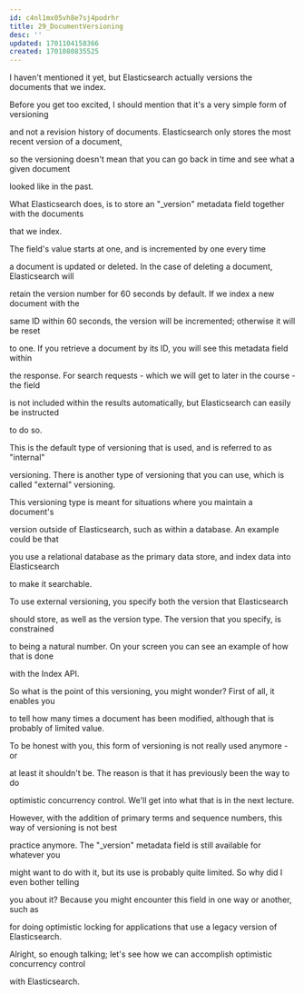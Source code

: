 ```yaml
---
id: c4nl1mx05vh8e7sj4podrhr
title: 29_DocumentVersioning
desc: ''
updated: 1701104158366
created: 1701080835525
---
```

I haven't mentioned it yet, but Elasticsearch actually versions the documents that we index.

Before you get too excited, I should mention that it's a very simple form of versioning

and not a revision history of documents. Elasticsearch only stores the most recent version of a document,

so the versioning doesn't mean that you can go back in time and see what a given document

looked like in the past.

What Elasticsearch does, is to store an "_version" metadata field together with the documents

that we index.

The field's value starts at one, and is incremented by one every time

a document is updated or deleted. In the case of deleting a document, Elasticsearch will

retain the version number for 60 seconds by default. If we index a new document with the

same ID within 60 seconds, the version will be incremented; otherwise it will be reset

to one. If you retrieve a document by its ID, you will see this metadata field within

the response. For search requests - which we will get to later in the course - the field

is not included within the results automatically, but Elasticsearch can easily be instructed

to do so.

This is the default type of versioning that is used, and is referred to as "internal"

versioning. There is another type of versioning that you can use, which is called "external" versioning.

This versioning type is meant for situations where you maintain a document's

version outside of Elasticsearch, such as within a database. An example could be that

you use a relational database as the primary data store, and index data into Elasticsearch

to make it searchable.

To use external versioning, you specify both the version that Elasticsearch

should store, as well as the version type. The version that you specify, is constrained

to being a natural number. On your screen you can see an example of how that is done

with the Index API.

So what is the point of this versioning, you might wonder? First of all, it enables you

to tell how many times a document has been modified, although that is probably of limited value.

To be honest with you, this form of versioning is not really used anymore - or

at least it shouldn't be. The reason is that it has previously been the way to do

optimistic concurrency control. We'll get into what that is in the next lecture.

However, with the addition of primary terms and sequence numbers, this way of versioning is not best

practice anymore. The "_version" metadata field is still available for whatever you

might want to do with it, but its use is probably quite limited. So why did I even bother telling

you about it? Because you might encounter this field in one way or another, such as

for doing optimistic locking for applications that use a legacy version of Elasticsearch.

Alright, so enough talking; let's see how we can accomplish optimistic concurrency control

with Elasticsearch.